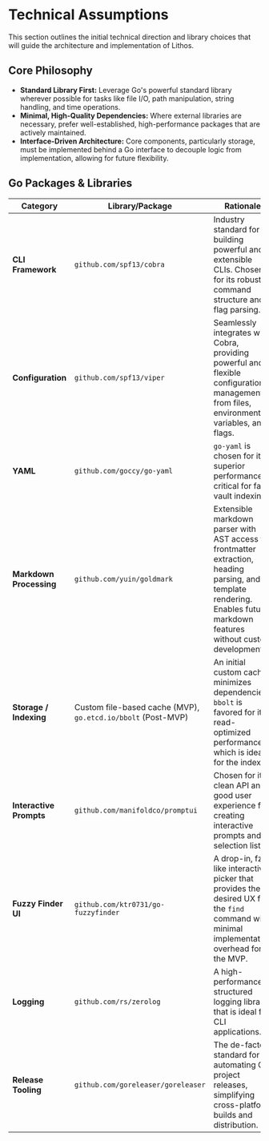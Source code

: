 # Technical Assumptions

This section outlines the initial technical direction and library choices that will guide the architecture and implementation of Lithos.

## Core Philosophy

- **Standard Library First:** Leverage Go's powerful standard library wherever possible for tasks like file I/O, path manipulation, string handling, and time operations.
- **Minimal, High-Quality Dependencies:** Where external libraries are necessary, prefer well-established, high-performance packages that are actively maintained.
- **Interface-Driven Architecture:** Core components, particularly storage, must be implemented behind a Go interface to decouple logic from implementation, allowing for future flexibility.

## Go Packages & Libraries

| Category                | Library/Package                                              | Rationale                                                                                                                                    |
| ----------------------- | ------------------------------------------------------------ | -------------------------------------------------------------------------------------------------------------------------------------------- |
| **CLI Framework**       | `github.com/spf13/cobra`                                     | Industry standard for building powerful and extensible CLIs. Chosen for its robust command structure and flag parsing.                       |
| **Configuration**       | `github.com/spf13/viper`                                     | Seamlessly integrates with Cobra, providing powerful and flexible configuration management from files, environment variables, and flags.     |
| **YAML**                | `github.com/goccy/go-yaml`                                   | `go-yaml` is chosen for its superior performance, critical for fast vault indexing.                                                          |
| **Markdown Processing** | `github.com/yuin/goldmark`                                   | Extensible markdown parser with AST access for frontmatter extraction, heading parsing, and template rendering. Enables future markdown features without custom development. |
| **Storage / Indexing**  | Custom file-based cache (MVP), `go.etcd.io/bbolt` (Post-MVP) | An initial custom cache minimizes dependencies. `bbolt` is favored for its read-optimized performance, which is ideal for the index.         |
| **Interactive Prompts** | `github.com/manifoldco/promptui`                             | Chosen for its clean API and good user experience for creating interactive prompts and selection lists.                                      |
| **Fuzzy Finder UI**     | `github.com/ktr0731/go-fuzzyfinder`                          | A drop-in, fzf-like interactive picker that provides the desired UX for the `find` command with minimal implementation overhead for the MVP. |
| **Logging**             | `github.com/rs/zerolog`                                      | A high-performance, structured logging library that is ideal for CLI applications.                                                           |
| **Release Tooling**     | `github.com/goreleaser/goreleaser`                           | The de-facto standard for automating Go project releases, simplifying cross-platform builds and distribution.                                |
